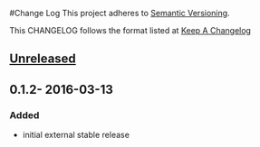 #Change Log
This project adheres to [Semantic Versioning](http://semver.org/).

This CHANGELOG follows the format listed at [Keep A Changelog](http://keepachangelog.com/)

## [Unreleased]

## 0.1.2- 2016-03-13

### Added
- initial external stable release

[Unreleased]: https://github.com/yieldbot/sensupluginsslack/compare/0.1.2....HEAD

